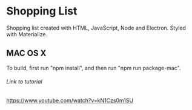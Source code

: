 # Shopping List 
Shopping list created with HTML, JavaScript, Node and Electron. Styled with Materialize.
## MAC OS X
To build, first run "npm install", and then run "npm run package-mac".
###### Link to tutorial
https://www.youtube.com/watch?v=kN1Czs0m1SU